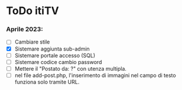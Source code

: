 # ToDo itiTV

### Aprile 2023:
- [ ] Cambiare stile
- [X] Sistemare aggiunta sub-admin
- [ ] Sistemare portale accesso (SQL)
- [ ] Sistemare codice cambio password
- [ ] Mettere il "Postato da: ?" con utenza multipla.
- [ ] nel file add-post.php, l'inserimento di immagini nel campo di testo funziona solo tramite URL.